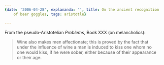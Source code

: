 ```yaml
---
{date: '2006-04-28', explananda: '', title: On the ancient recognition of the problem
	of beer goggles, tags: aristotle}

---
```

From the pseudo-Aristotelian <i>Problems</i>, Book XXX (on melancholics):
<blockquote>Wine also makes men affectionate; this is proved by the fact that
under the influence of wine a man is induced to kiss one whom no one would
kiss, if he were sober, either because of their appearance or their
age.</blockquote>

